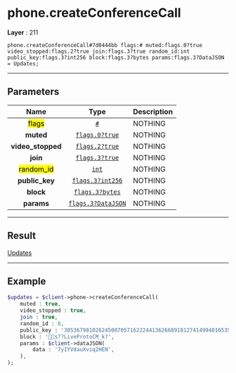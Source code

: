 # phone.createConferenceCall

**Layer** : 211

```tl
phone.createConferenceCall#7d0444bb flags:# muted:flags.0?true video_stopped:flags.2?true join:flags.3?true random_id:int public_key:flags.3?int256 block:flags.3?bytes params:flags.3?DataJSON = Updates;
```

---

## Parameters

| Name | Type | Description |
| :---: | :---: | :--- |
| <mark>flags</mark> | [`#`](type/#) | NOTHING |
| **muted** | [`flags.0?true`](type/true) | NOTHING |
| **video_stopped** | [`flags.2?true`](type/true) | NOTHING |
| **join** | [`flags.3?true`](type/true) | NOTHING |
| <mark>random_id</mark> | [`int`](type/int) | NOTHING |
| **public_key** | [`flags.3?int256`](type/int256) | NOTHING |
| **block** | [`flags.3?bytes`](type/bytes) | NOTHING |
| **params** | [`flags.3?DataJSON`](type/DataJSON) | NOTHING |

---

## Result

[Updates](type/Updates)

---

## Example

```php
$updates = $client->phone->createConferenceCall(
	muted : true,
	video_stopped : true,
	join : true,
	random_id : 8,
	public_key : '30536798102624500705716222441362668918127414994016535686129498892313187494762',
	block : 's??LiveProtoCM_k?',
	params : $client->dataJSON(
		data : '7yIYVdauXviq2HEN',
	),
);
```